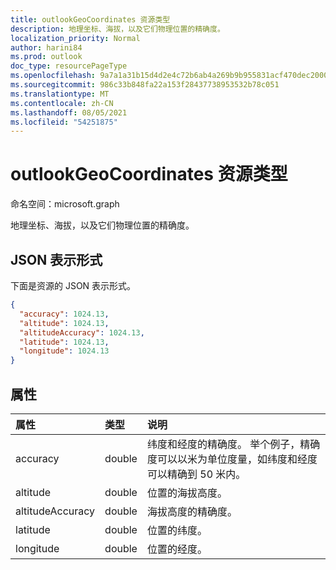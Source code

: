 ```yaml
---
title: outlookGeoCoordinates 资源类型
description: 地理坐标、海拔，以及它们物理位置的精确度。
localization_priority: Normal
author: harini84
ms.prod: outlook
doc_type: resourcePageType
ms.openlocfilehash: 9a7a1a31b15d4d2e4c72b6ab4a269b9b955831acf470dec2000d0ecf6c023e99
ms.sourcegitcommit: 986c33b848fa22a153f28437738953532b78c051
ms.translationtype: MT
ms.contentlocale: zh-CN
ms.lasthandoff: 08/05/2021
ms.locfileid: "54251875"
---
```

# <a name="outlookgeocoordinates-resource-type"></a>outlookGeoCoordinates 资源类型

命名空间：microsoft.graph

地理坐标、海拔，以及它们物理位置的精确度。

## <a name="json-representation"></a>JSON 表示形式

下面是资源的 JSON 表示形式。

<!-- {
  "blockType": "resource",
  "optionalProperties": [

  ],
  "@odata.type": "microsoft.graph.outlookGeoCoordinates"
}-->

```json
{
  "accuracy": 1024.13,
  "altitude": 1024.13,
  "altitudeAccuracy": 1024.13,
  "latitude": 1024.13,
  "longitude": 1024.13
}

```
## <a name="properties"></a>属性
| 属性     | 类型   |说明|
|:---------------|:--------|:----------|
|accuracy|double|纬度和经度的精确度。 举个例子，精确度可以以米为单位度量，如纬度和经度可以精确到 50 米内。|
|altitude|double|位置的海拔高度。|
|altitudeAccuracy|double|海拔高度的精确度。|
|latitude|double|位置的纬度。|
|longitude|double|位置的经度。|

<!-- uuid: 8fcb5dbc-d5aa-4681-8e31-b001d5168d79
2015-10-25 14:57:30 UTC -->
<!-- {
  "type": "#page.annotation",
  "description": "outlookGeoCoordinates resource",
  "keywords": "",
  "section": "documentation",
  "tocPath": ""
}-->

